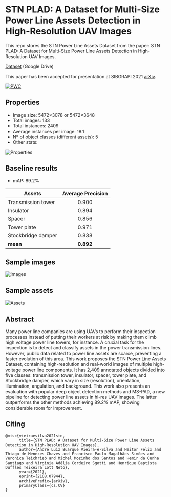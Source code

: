 # STN PLAD: A Dataset for Multi-Size Power Line Assets Detection in High-Resolution UAV Images

This repo stores the STN Power Line Assets Dataset from the paper: STN PLAD: A Dataset for Multi-Size Power Line Assets Detection in High-Resolution UAV Images.

[Dataset](https://drive.google.com/file/d/1KsNziErZ5ZRuWBpwUS5nlTnb8CcB2uQp/view?usp=sharing) (Google Drive)

This paper has been accepted for presentation at SIBGRAPI 2021 [arXiv](https://arxiv.org/abs/2108.07944).

[![PWC](https://img.shields.io/endpoint.svg?url=https://paperswithcode.com/badge/plad-a-dataset-for-multi-size-power-line/object-detection-on-plad)](https://paperswithcode.com/sota/object-detection-on-plad?p=plad-a-dataset-for-multi-size-power-line)

## Properties
- Image size: 5472×3078 or 5472×3648
- Total images: 133
- Total instances: 2409
- Average instances per image: 18.1
- Nº of object classes (different assets): 5
- Other stats:

![Properties](https://i.imgur.com/HzdL7bF.png)

## Baseline results

- mAP: 89.2%

| Assets             | Average Precision |
|--------------------|:-----------------:|
| Transmission tower |       0.900       |
| Insulator          |       0.894       |
| Spacer             |       0.856       |
| Tower plate        |       0.971       |
| Stockbridge damper |       0.838       |
| **mean**           |     **0.892**     |

## Sample images
![Images](https://i.imgur.com/xIe5jbr.png)

## Sample assets
![Assets](https://i.imgur.com/7j6qe11.png)

## Abstract

Many power line companies are using UAVs to perform their inspection processes instead of putting their workers at risk by making them climb high voltage power line towers, for instance. A crucial task for the inspection is to detect and classify assets in the power transmission lines. However, public data related to power line assets are scarce, preventing a faster evolution of this area. This work proposes the STN Power Line Assets Dataset, containing high-resolution and real-world images of multiple high-voltage power line components. It has 2,409 annotated objects divided into five classes: transmission tower, insulator, spacer, tower plate, and Stockbridge damper, which vary in size (resolution), orientation, illumination, angulation, and background. This work also presents an evaluation with popular deep object detection methods and MS-PAD, a new pipeline for detecting power line assets in hi-res UAV images. The latter outperforms the other methods achieving 89.2% mAP, showing considerable room for improvement.

## Citing

```
@misc{vieiraesilva2021stn,
      title={STN PLAD: A Dataset for Multi-Size Power Line Assets Detection in High-Resolution UAV Images}, 
      author={André Luiz Buarque Vieira-e-Silva and Heitor Felix and Thiago de Menezes Chaves and Francisco Paulo Magalhães Simões and Veronica Teichrieb and Michel Mozinho dos Santos and Hemir da Cunha Santiago and Virginia Adélia Cordeiro Sgotti and Henrique Baptista Duffles Teixeira Lott Neto},
      year={2021},
      eprint={2108.07944},
      archivePrefix={arXiv},
      primaryClass={cs.CV}
}
```



